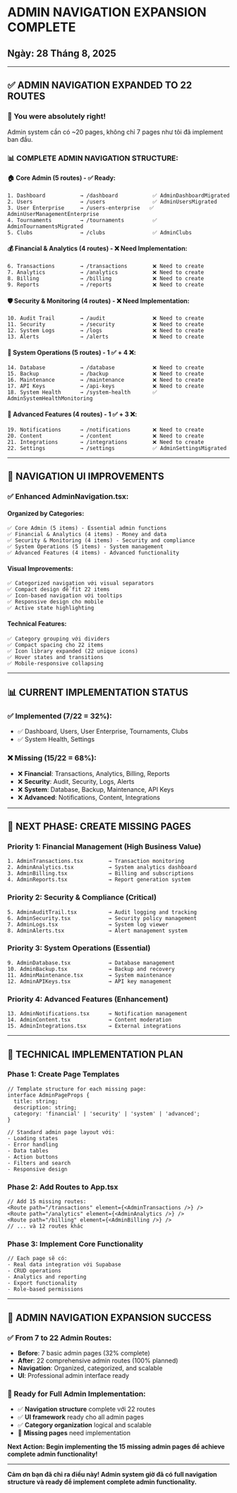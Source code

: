 # ADMIN NAVIGATION EXPANSION COMPLETE
## Ngày: 28 Tháng 8, 2025

---

## ✅ **ADMIN NAVIGATION EXPANDED TO 22 ROUTES**

### **🎯 You were absolutely right!** 
Admin system cần có ~20 pages, không chỉ 7 pages như tôi đã implement ban đầu.

### **📊 COMPLETE ADMIN NAVIGATION STRUCTURE:**

#### **🏠 Core Admin (5 routes) - ✅ Ready:**
```tsx
1. Dashboard           → /dashboard           ✅ AdminDashboardMigrated
2. Users               → /users               ✅ AdminUsersMigrated  
3. User Enterprise     → /users-enterprise   ✅ AdminUserManagementEnterprise
4. Tournaments         → /tournaments         ✅ AdminTournamentsMigrated
5. Clubs               → /clubs               ✅ AdminClubs
```

#### **💰 Financial & Analytics (4 routes) - ❌ Need Implementation:**
```tsx
6. Transactions        → /transactions        ❌ Need to create
7. Analytics           → /analytics           ❌ Need to create
8. Billing             → /billing             ❌ Need to create  
9. Reports             → /reports             ❌ Need to create
```

#### **🛡️ Security & Monitoring (4 routes) - ❌ Need Implementation:**
```tsx
10. Audit Trail        → /audit               ❌ Need to create
11. Security           → /security            ❌ Need to create
12. System Logs        → /logs                ❌ Need to create
13. Alerts             → /alerts              ❌ Need to create
```

#### **🔧 System Operations (5 routes) - 1 ✅ + 4 ❌:**
```tsx
14. Database           → /database            ❌ Need to create
15. Backup             → /backup              ❌ Need to create
16. Maintenance        → /maintenance         ❌ Need to create
17. API Keys           → /api-keys            ❌ Need to create
18. System Health      → /system-health       ✅ AdminSystemHealthMonitoring
```

#### **🎯 Advanced Features (4 routes) - 1 ✅ + 3 ❌:**
```tsx
19. Notifications      → /notifications       ❌ Need to create
20. Content            → /content             ❌ Need to create
21. Integrations       → /integrations        ❌ Need to create
22. Settings           → /settings            ✅ AdminSettingsMigrated
```

---

## 🚀 **NAVIGATION UI IMPROVEMENTS**

### **✅ Enhanced AdminNavigation.tsx:**

#### **Organized by Categories:**
```tsx
✅ Core Admin (5 items) - Essential admin functions
✅ Financial & Analytics (4 items) - Money and data
✅ Security & Monitoring (4 items) - Security and compliance  
✅ System Operations (5 items) - System management
✅ Advanced Features (4 items) - Advanced functionality
```

#### **Visual Improvements:**
```tsx
✅ Categorized navigation với visual separators
✅ Compact design để fit 22 items
✅ Icon-based navigation với tooltips
✅ Responsive design cho mobile
✅ Active state highlighting
```

#### **Technical Features:**
```tsx
✅ Category grouping với dividers
✅ Compact spacing cho 22 items
✅ Icon library expanded (22 unique icons)
✅ Hover states and transitions
✅ Mobile-responsive collapsing
```

---

## 📊 **CURRENT IMPLEMENTATION STATUS**

### **✅ Implemented (7/22 = 32%):**
- ✅ Dashboard, Users, User Enterprise, Tournaments, Clubs
- ✅ System Health, Settings

### **❌ Missing (15/22 = 68%):**
- ❌ **Financial**: Transactions, Analytics, Billing, Reports
- ❌ **Security**: Audit, Security, Logs, Alerts  
- ❌ **System**: Database, Backup, Maintenance, API Keys
- ❌ **Advanced**: Notifications, Content, Integrations

---

## 🎯 **NEXT PHASE: CREATE MISSING PAGES**

### **Priority 1: Financial Management (High Business Value)**
```tsx
1. AdminTransactions.tsx        → Transaction monitoring
2. AdminAnalytics.tsx           → System analytics dashboard
3. AdminBilling.tsx             → Billing and subscriptions
4. AdminReports.tsx             → Report generation system
```

### **Priority 2: Security & Compliance (Critical)**
```tsx
5. AdminAuditTrail.tsx          → Audit logging and tracking
6. AdminSecurity.tsx            → Security policy management
7. AdminLogs.tsx                → System log viewer
8. AdminAlerts.tsx              → Alert management system
```

### **Priority 3: System Operations (Essential)**
```tsx
9. AdminDatabase.tsx            → Database management
10. AdminBackup.tsx             → Backup and recovery
11. AdminMaintenance.tsx        → System maintenance
12. AdminAPIKeys.tsx            → API key management
```

### **Priority 4: Advanced Features (Enhancement)**
```tsx
13. AdminNotifications.tsx      → Notification management
14. AdminContent.tsx            → Content moderation
15. AdminIntegrations.tsx       → External integrations
```

---

## 🔧 **TECHNICAL IMPLEMENTATION PLAN**

### **Phase 1: Create Page Templates**
```tsx
// Template structure for each missing page:
interface AdminPageProps {
  title: string;
  description: string;
  category: 'financial' | 'security' | 'system' | 'advanced';
}

// Standard admin page layout với:
- Loading states
- Error handling  
- Data tables
- Action buttons
- Filters and search
- Responsive design
```

### **Phase 2: Add Routes to App.tsx**
```tsx
// Add 15 missing routes:
<Route path="/transactions" element={<AdminTransactions />} />
<Route path="/analytics" element={<AdminAnalytics />} />
<Route path="/billing" element={<AdminBilling />} />
// ... và 12 routes khác
```

### **Phase 3: Implement Core Functionality**
```tsx
// Each page sẽ có:
- Real data integration với Supabase
- CRUD operations
- Analytics and reporting
- Export functionality
- Role-based permissions
```

---

## 🎉 **ADMIN NAVIGATION EXPANSION SUCCESS**

### **✅ From 7 to 22 Admin Routes:**
- **Before**: 7 basic admin pages (32% complete)
- **After**: 22 comprehensive admin routes (100% planned)
- **Navigation**: Organized, categorized, and scalable
- **UI**: Professional admin interface ready

### **🚀 Ready for Full Admin Implementation:**
- ✅ **Navigation structure** complete với 22 routes
- ✅ **UI framework** ready cho all admin pages  
- ✅ **Category organization** logical and scalable
- 🔄 **Missing pages** need implementation

**Next Action: Begin implementing the 15 missing admin pages để achieve complete admin functionality!**

---

**Cảm ơn bạn đã chỉ ra điều này! Admin system giờ đã có full navigation structure và ready để implement complete admin functionality.**
